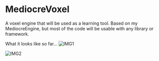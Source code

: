 # MediocreVoxel
A voxel engine that will be used as a learning tool.
Based on my MediocreEngine, but most of the code will be
usable with any library or framework.

What it looks like so far...
![IMG1](https://imgur.com/qIGUWpe)

![IMG2](https://imgur.com/OIQesVh)

